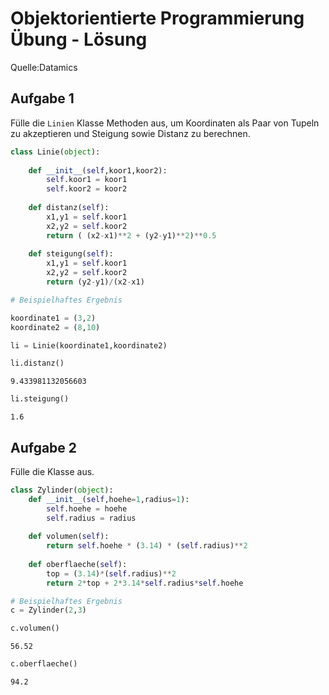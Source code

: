 # Objektorientierte Programmierung Übung - Lösung

Quelle:Datamics

## Aufgabe 1

Fülle die `Linien` Klasse Methoden aus, um Koordinaten als Paar von Tupeln zu akzeptieren und Steigung sowie Distanz zu berechnen.


```python
class Linie(object):
    
    def __init__(self,koor1,koor2):
        self.koor1 = koor1
        self.koor2 = koor2
    
    def distanz(self):
        x1,y1 = self.koor1
        x2,y2 = self.koor2
        return ( (x2-x1)**2 + (y2-y1)**2)**0.5
    
    def steigung(self):
        x1,y1 = self.koor1
        x2,y2 = self.koor2
        return (y2-y1)/(x2-x1)
```


```python
# Beispielhaftes Ergebnis

koordinate1 = (3,2)
koordinate2 = (8,10)

li = Linie(koordinate1,koordinate2)
```


```python
li.distanz()
```




    9.433981132056603




```python
li.steigung()
```




    1.6



## Aufgabe 2

Fülle die Klasse aus.


```python
class Zylinder(object):
    def __init__(self,hoehe=1,radius=1):
        self.hoehe = hoehe
        self.radius = radius
    
    def volumen(self):
        return self.hoehe * (3.14) * (self.radius)**2
    
    def oberflaeche(self):
        top = (3.14)*(self.radius)**2
        return 2*top + 2*3.14*self.radius*self.hoehe
```


```python
# Beispielhaftes Ergebnis
c = Zylinder(2,3)
```


```python
c.volumen()
```




    56.52




```python
c.oberflaeche()
```




    94.2


